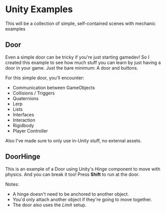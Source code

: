 # Unity Examples
This will be a collection of simple, self-contained scenes with mechanic examples

## Door
Even a simple door can be tricky if you're just starting gamedev!
So I created this example to see how much stuff you can learn by just having a door in your game.
Just the bare minimum: A door and buttons.

For this simple door, you'll encounter:
- Communication between GameObjects
- Collisions / Triggers
- Quaternions
- Lerp
- Lists
- Interfaces
- Interaction
- Rigidbody
- Player Controller

Also I've made sure to only use in-Unity stuff, no external assets.

## DoorHinge
This is an example of a Door using Unity's _Hinge_ component to move with physics.
And you can break it too!
Press **Shift** to run at the door.

Notes:
- A hinge doesn't need to be anchored to another object.
- You'd only attach another object if they're going to move together.
- The door also uses the _Limit_ setup.
